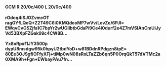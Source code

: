 #### GCM R 20/0c/400 L 20/0c/400
**rOdoq4iSJOZvmcOT**<br/>**ragGYfLQeQ+Z2T49C6i0KMQdeoMP7wVv/LovZe/6PJI=**<br/>**EWqvCvGSZjfa1C7bpYr2wUGIIbtbGdaPi9Ce4i0durf2e4Z7mVSIAnCmUiJyVd53BXpFZGak99c4CW8B...**<br/><br/>
**Yx8oRpxf1JY3500p**<br/>**dypU8msdgw95k0hpyU2tbdYoD+w81BDdnRPdgzn8tpE=**<br/>**80Ee3OJSgfIOFfyXFj+tiMp0wN08sRoLTaZZb6qn5P0OrqQkT57dVTMc2a0XMA9h+Fgn+EWbayPAu7fn...**